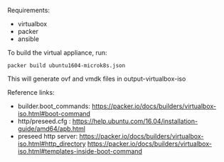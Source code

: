 Requirements:
* virtualbox
* packer
* ansible


To build the virtual appliance, run:

```packer build ubuntu1604-microk8s.json```

This will generate ovf and vmdk files in output-virtualbox-iso



Reference links:
* builder.boot_commands: https://packer.io/docs/builders/virtualbox-iso.html#boot-command 
* http/preseed.cfg : https://help.ubuntu.com/16.04/installation-guide/amd64/apb.html 
* preseed http server: https://packer.io/docs/builders/virtualbox-iso.html#http_directory https://packer.io/docs/builders/virtualbox-iso.html#templates-inside-boot-command